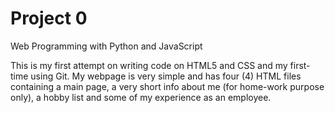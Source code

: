# Project 0

Web Programming with Python and JavaScript

This is my first attempt on writing code on HTML5 and CSS and my first-time using Git. My webpage is very simple and has four (4) HTML files containing a main page, a very short info about me (for home-work purpose only), a hobby list and some of my experience as an employee.
